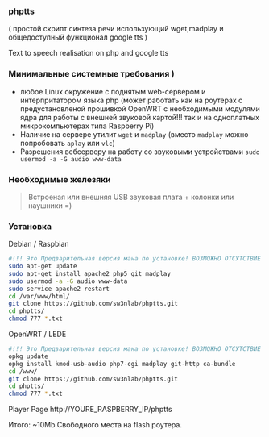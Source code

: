 ### phptts 
( простой скрипт синтеза речи использующий wget,madplay и общедоступный функционал google tts ) 

Text to speech realisation on php and google tts


### Минимальные системные требования )
>
+ любое Linux окружение с поднятым web-сервером и интерпритатором языка php 
(может работать как на роутерах с предустановленой прошивкой OpenWRT c необходимыми модулями ядра для работы с внешней звуковой картой!!!
так и на одноплатных микрокомпьютерах типа Raspberry Pi) 
+ Наличие на сервере утилит `wget` и `madplay` (вместо `madplay` можно попробовать `aplay` или `vlc`)
+ Разрешения вебсерверу на работу со звуковыми устройствами `sudo usermod -a -G audio www-data` 

### Необходимые железяки
> Встроеная или внешняя USB звуковая плата + колонки или наушники =)

### Установка
Debian / Raspbian
```bash
#!!! Это Предварительная версия мана по установке! ВОЗМОЖНО ОТСУТСТВИЕ НЕКОТОРЫХ ПАКЕТОВ !
sudo apt-get update
sudo apt-get install apache2 php5 git madplay
sudo usermod -a -G audio www-data
sudo service apache2 restart
cd /var/www/html/
git clone https://github.com/sw3nlab/phptts.git
cd phptts/
chmod 777 *.txt
```

OpenWRT / LEDE
```bash
#!!! Это Предварительная версия мана по установке! ВОЗМОЖНО ОТСУТСТВИЕ НЕКОТОРЫХ ПАКЕТОВ !
opkg update
opkg install kmod-usb-audio php7-cgi madplay git-http ca-bundle
cd /www/
git clone https://github.com/sw3nlab/phptts.git
cd phptts/
chmod 777 *.txt
```
Player Page
http://YOURE_RASPBERRY_IP/phptts


Итого: ~10Mb Свободного места на flash роутера.


